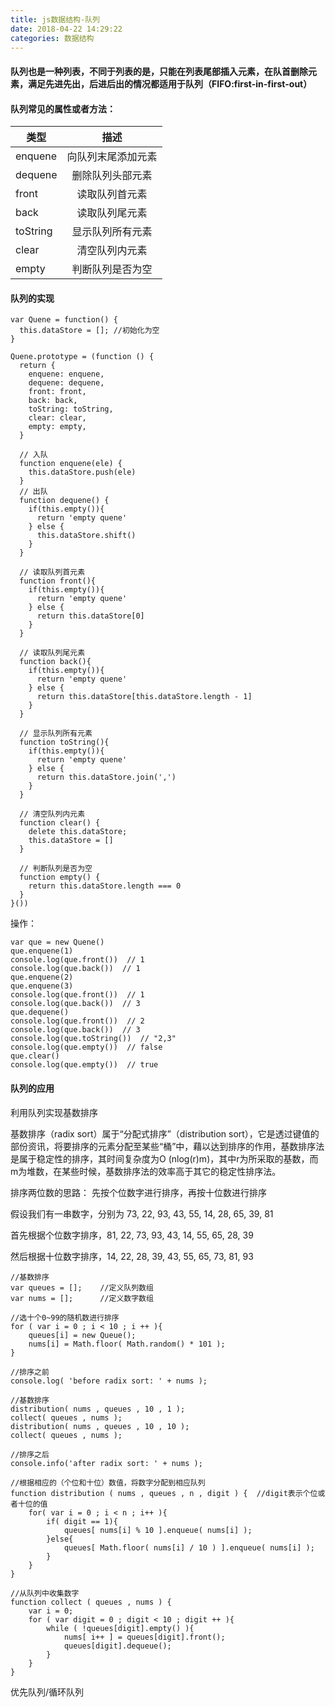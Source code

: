 ```yaml
---
title: js数据结构-队列
date: 2018-04-22 14:29:22
categories: 数据结构
---
```


#### 队列也是一种列表，不同于列表的是，只能在列表尾部插入元素，在队首删除元素，满足先进先出，后进后出的情况都适用于队列（FIFO:first-in-first-out）


#### 队列常见的属性或者方法：

| 类型   |      描述      |
|----------|:-------------:|
| enquene |  向队列末尾添加元素 |
| dequene |    删除队列头部元素   |
| front | 读取队列首元素 |
| back | 读取队列尾元素 |
| toString | 显示队列所有元素 |
| clear | 清空队列内元素  |
| empty | 判断队列是否为空  |

#### 队列的实现

    var Quene = function() {
      this.dataStore = []; //初始化为空
    }

    Quene.prototype = (function () {
      return {
        enquene: enquene,
        dequene: dequene,
        front: front,
        back: back,
        toString: toString,
        clear: clear,
        empty: empty,
      }

      // 入队
      function enquene(ele) {
        this.dataStore.push(ele)
      }
      // 出队
      function dequene() {
        if(this.empty()){
          return 'empty quene'
        } else {
          this.dataStore.shift()
        }
      }

      // 读取队列首元素
      function front(){
        if(this.empty()){
          return 'empty quene'
        } else {
          return this.dataStore[0]
        }
      }

      // 读取队列尾元素
      function back(){
        if(this.empty()){
          return 'empty quene'
        } else {
          return this.dataStore[this.dataStore.length - 1]
        }
      }

      // 显示队列所有元素
      function toString(){
        if(this.empty()){
          return 'empty quene'
        } else {
          return this.dataStore.join(',')
        }
      }

      // 清空队列内元素
      function clear() {
        delete this.dataStore;
        this.dataStore = []
      }

      // 判断队列是否为空
      function empty() {
        return this.dataStore.length === 0
      }
    }())


操作：

    var que = new Quene()
    que.enquene(1)
    console.log(que.front())  // 1
    console.log(que.back())  // 1
    que.enquene(2)
    que.enquene(3)
    console.log(que.front())  // 1
    console.log(que.back())  // 3
    que.dequene()
    console.log(que.front())  // 2
    console.log(que.back())  // 3
    console.log(que.toString())  // "2,3"
    console.log(que.empty())  // false
    que.clear()
    console.log(que.empty())  // true


#### 队列的应用

利用队列实现基数排序

基数排序（radix sort）属于“分配式排序”（distribution sort），它是透过键值的部份资讯，将要排序的元素分配至某些“桶”中，藉以达到排序的作用，基数排序法是属于稳定性的排序，其时间复杂度为O (nlog(r)m)，其中r为所采取的基数，而m为堆数，在某些时候，基数排序法的效率高于其它的稳定性排序法。


排序两位数的思路： 先按个位数字进行排序，再按十位数进行排序

假设我们有一串数字，分别为 73, 22, 93, 43, 55, 14, 28, 65, 39, 81

首先根据个位数字排序，81, 22, 73, 93, 43, 14, 55, 65, 28, 39

然后根据十位数字排序，14, 22, 28, 39, 43, 55, 65, 73, 81, 93


    //基数排序
    var queues = [];    //定义队列数组
    var nums = [];      //定义数字数组

    //选十个0~99的随机数进行排序
    for ( var i = 0 ; i < 10 ; i ++ ){
        queues[i] = new Queue();
        nums[i] = Math.floor( Math.random() * 101 );
    }

    //排序之前
    console.log( 'before radix sort: ' + nums );

    //基数排序
    distribution( nums , queues , 10 , 1 );
    collect( queues , nums );
    distribution( nums , queues , 10 , 10 );
    collect( queues , nums );

    //排序之后
    console.info('after radix sort: ' + nums );

    //根据相应的（个位和十位）数值，将数字分配到相应队列
    function distribution ( nums , queues , n , digit ) {  //digit表示个位或者十位的值
        for( var i = 0 ; i < n ; i++ ){
            if( digit == 1){
                queues[ nums[i] % 10 ].enqueue( nums[i] );
            }else{
                queues[ Math.floor( nums[i] / 10 ) ].enqueue( nums[i] );
            }
        }
    }

    //从队列中收集数字
    function collect ( queues , nums ) {
        var i = 0;
        for ( var digit = 0 ; digit < 10 ; digit ++ ){
            while ( !queues[digit].empty() ){
                nums[ i++ ] = queues[digit].front();
                queues[digit].dequeue();
            }
        }
    }


优先队列/循环队列    